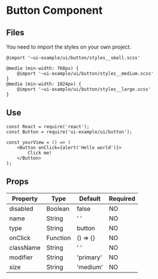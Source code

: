 # Button Component


## Files
You need to import the styles on your own project.
```
@import '~ui-example/ui/button/styles__small.scss'

@media (min-width: 768px) {
	@import '~ui-example/ui/button/styles__medium.scss'
}
@media (min-width: 1024px) {
	@import '~ui-example/ui/button/styles__large.scss'
}
```

## Use

```
const React = require('react');
const Button = require('ui-example/ui/button');

const yourView = () => (
	<Button onClick={alert('Hello world')}>
		Click me!
	</Button>
);
```
## Props
| Property | Type | Default | Required |
|--|--| -- | -- |
| disabled | Boolean | false | NO |
| name | String | ' ' | NO |
| type | String | button | NO |
| onClick | Function | () => {} | NO |
| className | String | ' ' | NO |
| modifier | String | 'primary' | NO |
| size | String | 'medium' | NO |

